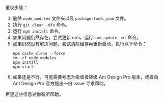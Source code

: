 重现步骤：

1. 删除 `node_modules` 文件夹以及 `package-lock.json` 文件。
2. 执行 `git clean -dfx` 命令。
3. 运行 `npm install` 命令。
4. 如果问题仍然存在，尝试更新 umi，运行 `npm update umi` 命令。
5. 如果仍然没有解决问题，尝试清除缓存再重新启动，执行以下命令：
   ```
   npm cache clean --force
   rm -rf node_modules
   npm install
   npm start
   ```
6. 如果还是不行，可能需要考虑升级或者降级 Ant Design Pro 版本，或者向 Ant Design Pro 官方提出一份 issue 寻求帮助。

希望这些信息对你有所帮助。
